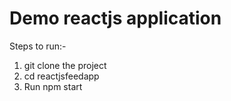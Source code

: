 # Demo reactjs application

Steps to run:-
1) git clone the project
2) cd reactjsfeedapp
3) Run npm start